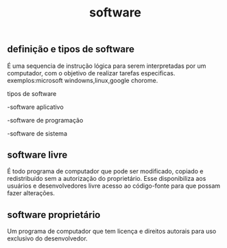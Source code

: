 <!DOCTYPE html>
<html lang="en">
<head>
    <meta charset="UTF-8">
    <meta http-equiv="X-UA-Compatible" content="IE=edge">
    <meta name="viewport" content="width=
    , initial-scale=1.0">
    <title>Document</title>
    <link rel="stylesheet" href="estilos/style.css">
</head>
<body>
    <main>
        <header>
            <h1> software </h1>
        </header>
        <article>
            <h2>definição e tipos de software </h2>
            <p>É uma sequencia de instrução lógica para serem interpretadas por um computador, com o objetivo de realizar tarefas especificas.
                exemplos:microsoft windowns,linux,google chorome.
            </p>
            <p>tipos de software</p>
            <p>-software aplicativo</p>
            <p>-software de programação </p>
            <p>-software de sistema</p>
            <h2>software livre</h2>
            <p> É todo programa de computador que pode ser modificado, copiado e redistribuído sem a autorização do proprietário. Esse disponibiliza aos usuários e desenvolvedores livre acesso ao código-fonte para que possam fazer alterações.
            </p>
            <h2>software proprietário</h2>
            <p> Um programa de computador que tem licença e direitos autorais para uso exclusivo do desenvolvedor.  </p>
        </article>
    </main>
</body>
</html>







